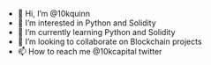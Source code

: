 - 👋 Hi, I’m @10kquinn
- 👀 I’m interested in Python and Solidity
- 🌱 I’m currently learning Python and Solidity
- 💞️ I’m looking to collaborate on Blockchain projects
- 📫 How to reach me @10kcapital twitter


<!---
10kquinn/10kquinn is a ✨ special ✨ repository because its `README.md` (this file) appears on your GitHub profile.
You can click the Preview link to take a look at your changes.
--->
